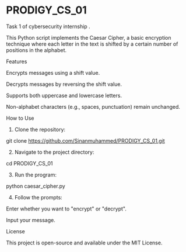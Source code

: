 # PRODIGY_CS_01
Task 1 of cybersecurity internship .

This Python script implements the Caesar Cipher, a basic encryption technique where each letter in the text is shifted by a certain number of positions in the alphabet.

Features

Encrypts messages using a shift value.

Decrypts messages by reversing the shift value.

Supports both uppercase and lowercase letters.

Non-alphabet characters (e.g., spaces, punctuation) remain unchanged.


How to Use

1. Clone the repository:

git clone https://github.com/Sinanmuhammed/PRODIGY_CS_01.git


2. Navigate to the project directory:

cd PRODIGY_CS_01


3. Run the program:

python caesar_cipher.py


4. Follow the prompts:

Enter whether you want to "encrypt" or "decrypt".

Input your message.




License

This project is open-source and available under the MIT License.
